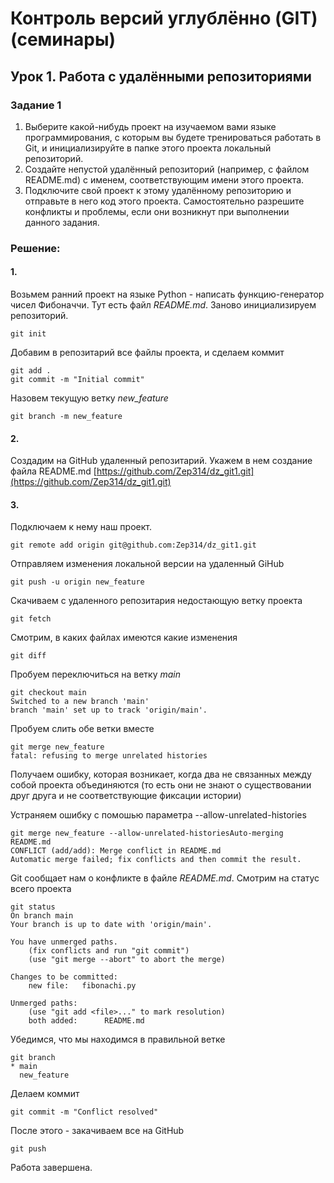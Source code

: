 # Контроль версий углублённо (GIT) (семинары)
## Урок 1. Работа с удалёнными репозиториями

### Задание 1

1. Выберите какой-нибудь проект на изучаемом вами языке программирования, с которым вы будете тренироваться работать в Git, и инициализируйте в папке этого проекта локальный репозиторий.
2. Создайте непустой удалённый репозиторий (например, с файлом README.md) с именем, соответствующим имени этого проекта.
3. Подключите свой проект к этому удалённому репозиторию и отправьте в него код этого проекта. Самостоятельно разрешите конфликты и проблемы, если они возникнут при выполнении данного задания.

### Решение:

#### 1.
Возьмем ранний проект на языке Python - написать функцию-генератор чисел Фибоначчи. Тут есть файл *README.md*. Заново инициализируем репозиторий.

    git init

Добавим в репозитарий все файлы проекта, и сделаем коммит

    git add .
    git commit -m "Initial commit"

Назовем текущую ветку *new_feature*

    git branch -m new_feature

#### 2.
Создадим на GitHub удаленный репозитарий. Укажем в нем создание файла README.md  [https://github.com/Zep314/dz_git1.git](https://github.com/Zep314/dz_git1.git)

#### 3.
Подключаем к нему наш проект. 

    git remote add origin git@github.com:Zep314/dz_git1.git

Отправляем изменения локальной версии на удаленный GiHub

    git push -u origin new_feature

Скачиваем с удаленного репозитария недостающую ветку проекта

    git fetch

Смотрим, в каких файлах имеются какие изменения

    git diff


Пробуем переключиться на ветку *main*

    git checkout main
    Switched to a new branch 'main'
    branch 'main' set up to track 'origin/main'. 

Пробуем слить обе ветки вместе

    git merge new_feature
    fatal: refusing to merge unrelated histories

Получаем ошибку, которая возникает, когда два не связанных между собой проекта объединяются (то есть они не знают о существовании друг друга и не соответствующие фиксации истории)

Устраняем ошибку с помошью параметра --allow-unrelated-histories

    git merge new_feature --allow-unrelated-historiesAuto-merging README.md
    CONFLICT (add/add): Merge conflict in README.md
    Automatic merge failed; fix conflicts and then commit the result.

Git сообщает нам о конфликте в файле *README.md*. Смотрим на статус всего проекта

    git status                
    On branch main
    Your branch is up to date with 'origin/main'.

    You have unmerged paths.
        (fix conflicts and run "git commit")
        (use "git merge --abort" to abort the merge)

    Changes to be committed:
        new file:   fibonachi.py

    Unmerged paths:
        (use "git add <file>..." to mark resolution)
        both added:      README.md

Убедимся, что мы находимся в правильной ветке

    git branch
    * main
      new_feature

Делаем коммит

    git commit -m "Conflict resolved"

После этого - закачиваем все на GitHub

    git push

Работа завершена.
